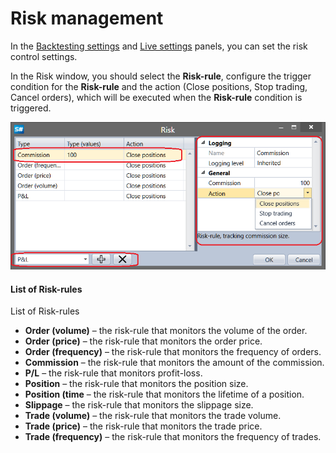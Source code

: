 # Risk management

In the [Backtesting settings](Designer_Properties_emulation.md) and [Live settings](Designer_Properties_Live.md) panels, you can set the risk control settings.

In the Risk window, you should select the **Risk\-rule**, configure the trigger condition for the **Risk\-rule** and the action (Close positions, Stop trading, Cancel orders), which will be executed when the **Risk\-rule** condition is triggered.

![Designer Risk Rule](../images/Designer_Risk_Rule.png)

#### List of Risk\-rules

List of Risk\-rules

- **Order (volume)** – the risk\-rule that monitors the volume of the order.
- **Order (price)** – the risk\-rule that monitors the order price.
- **Order (frequency)** – the risk\-rule that monitors the frequency of orders.
- **Commission** – the risk\-rule that monitors the amount of the commission.
- **P\/L** – the risk\-rule that monitors profit\-loss.
- **Position** – the risk\-rule that monitors the position size.
- **Position (time** – the risk\-rule that monitors the lifetime of a position.
- **Slippage** – the risk\-rule that monitors the slippage size.
- **Trade (volume)** – the risk\-rule that monitors the trade volume.
- **Trade (price)** – the risk\-rule that monitors the trade price.
- **Trade (frequency)** – the risk\-rule that monitors the frequency of trades.
